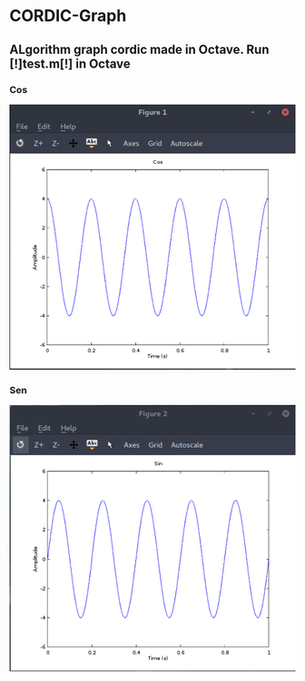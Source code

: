 # CORDIC-Graph
ALgorithm graph cordic made in Octave.
Run [!]test.m[!] in Octave
----
### Cos
![N|Solid](https://github.com/argorar/CORDIC-Graph/blob/master/Figure%201.png)
### Sen
![N|Solid](https://github.com/argorar/CORDIC-Graph/blob/master/Figure%202.png)

